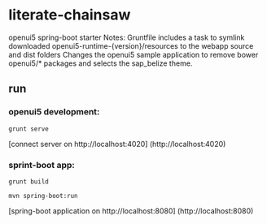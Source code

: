 # literate-chainsaw
openui5 spring-boot starter
Notes:
Gruntfile includes a task to symlink downloaded openui5-runtime-{version}/resources to the webapp source and dist folders
Changes the openui5 sample application to remove bower openui5/* packages and selects the sap_belize theme.
## run
### openui5 development:
` grunt serve `

[connect server on http://localhost:4020] (http://localhost:4020)

### sprint-boot app:
` grunt build `

` mvn spring-boot:run `

[spring-boot application on http://localhost:8080] (http://localhost:8080)

